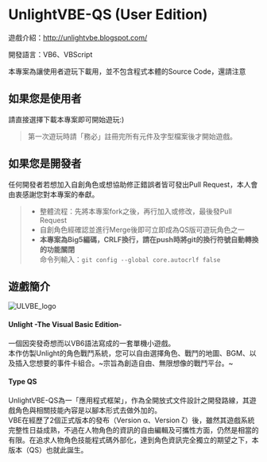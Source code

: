 # UnlightVBE-QS (User Edition)

遊戲介紹：http://unlightvbe.blogspot.com/

開發語言：VB6、VBScript

本專案為讓使用者遊玩下載用，並不包含程式本體的Source Code，還請注意


## 如果您是使用者

請直接選擇下載本專案即可開始遊玩:)

>第一次遊玩時請「務必」註冊完所有元件及字型檔案後才開始遊戲。
  
## 如果您是開發者

任何開發者若想加入自創角色或想協助修正錯誤者皆可發出Pull Request，本人會由衷感謝您對本專案的奉獻。

>- 整體流程：先將本專案fork之後，再行加入或修改，最後發Pull Request  
>- 自創角色經確認並進行Merge後即可立即成為QS版可遊玩角色之一  
>- **本專案為Big5編碼，CRLF換行，請在push時將git的換行符號自動轉換的功能關閉**  
命令列輸入：```git config --global core.autocrlf false```


## 遊戲簡介

![ULVBE_logo](http://3.bp.blogspot.com/-TyrMtORJqrE/UhzAREQ4twI/AAAAAAAAABQ/nUKTAy2q7e8/s1600/unlightvbelong.jpg "ULVBE logo")  
#### Unlight -The Visual Basic Edition-  

一個因突發奇想而以VB6語法寫成的一套單機小遊戲。  
本作仿製Unlight的角色戰鬥系統，您可以自由選擇角色、戰鬥的地圖、BGM、以及插入您想要的事件卡組合。~宗旨為創造自由、無限想像的戰鬥平台。~  

#### Type QS
UnlightVBE-QS為一「應用程式框架」，作為全開放式文件設計之開發路線，其遊戲角色與相關技能內容是以腳本形式去做外加的。  
VBE在經歷了2個正式版本的發布（Version α、Version ζ）後，雖然其遊戲系統完整性日益成熟，不過在人物角色的資訊的自由編輯及可攜性方面，仍然是相當的有限。在追求人物角色技能程式碼外部化，達到角色資訊完全獨立的期望之下，本版本（QS）也就此誕生。
